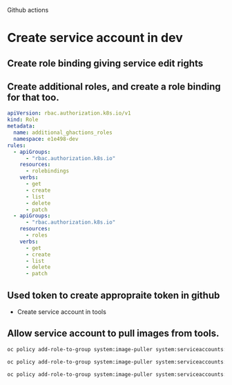 Github actions

# Create service account in dev

## Create role binding giving service edit rights

## Create additional roles, and create a role binding for that too.

```yaml
apiVersion: rbac.authorization.k8s.io/v1
kind: Role
metadata:
  name: additional_ghactions_roles
  namespace: e1e498-dev
rules:
  - apiGroups:
      - "rbac.authorization.k8s.io"
    resources:
      - rolebindings
    verbs:
      - get
      - create
      - list
      - delete
      - patch
  - apiGroups:
      - "rbac.authorization.k8s.io"
    resources:
      - roles
    verbs:
      - get
      - create
      - list
      - delete
      - patch
```

## Used token to create appropraite token in github

- Create service account in tools

## Allow service account to pull images from tools.

```bash
oc policy add-role-to-group system:image-puller system:serviceaccounts:e1e498-dev --namespace=e1e498-tools
```

```bash
oc policy add-role-to-group system:image-puller system:serviceaccounts:e1e498-prod --namespace=e1e498-tools
```

```bash
oc policy add-role-to-group system:image-puller system:serviceaccounts:e1e498-test --namespace=e1e498-tools
```
